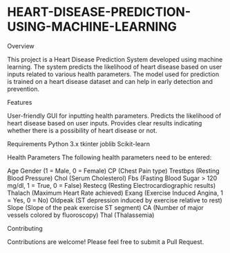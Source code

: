 # HEART-DISEASE-PREDICTION-USING-MACHINE-LEARNING
Overview

This project is a Heart Disease Prediction System developed using machine learning. The system predicts the likelihood of heart disease based on user inputs related to various health parameters. The model used for prediction is trained on a heart disease dataset and can help in early detection and prevention.

Features

User-friendly GUI for inputting health parameters.
Predicts the likelihood of heart disease based on user inputs.
Provides clear results indicating whether there is a possibility of heart disease or not.

Requirements
Python 3.x
tkinter
joblib
Scikit-learn

Health Parameters
The following health parameters need to be entered:

Age
Gender (1 = Male, 0 = Female)
CP (Chest Pain type)
Trestbps (Resting Blood Pressure)
Chol (Serum Cholesterol)
Fbs (Fasting Blood Sugar > 120 mg/dl, 1 = True, 0 = False)
Restecg (Resting Electrocardiographic results)
Thalach (Maximum Heart Rate achieved)
Exang (Exercise Induced Angina, 1 = Yes, 0 = No)
Oldpeak (ST depression induced by exercise relative to rest)
Slope (Slope of the peak exercise ST segment)
CA (Number of major vessels colored by fluoroscopy)
Thal (Thalassemia)

Contributing

Contributions are welcome! Please feel free to submit a Pull Request.
